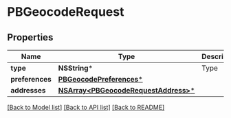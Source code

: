 # PBGeocodeRequest

## Properties
Name | Type | Description | Notes
------------ | ------------- | ------------- | -------------
**type** | **NSString*** | Type | 
**preferences** | [**PBGeocodePreferences***](PBGeocodePreferences.md) |  | [optional] 
**addresses** | [**NSArray&lt;PBGeocodeRequestAddress&gt;***](PBGeocodeRequestAddress.md) |  | 

[[Back to Model list]](../README.md#documentation-for-models) [[Back to API list]](../README.md#documentation-for-api-endpoints) [[Back to README]](../README.md)


